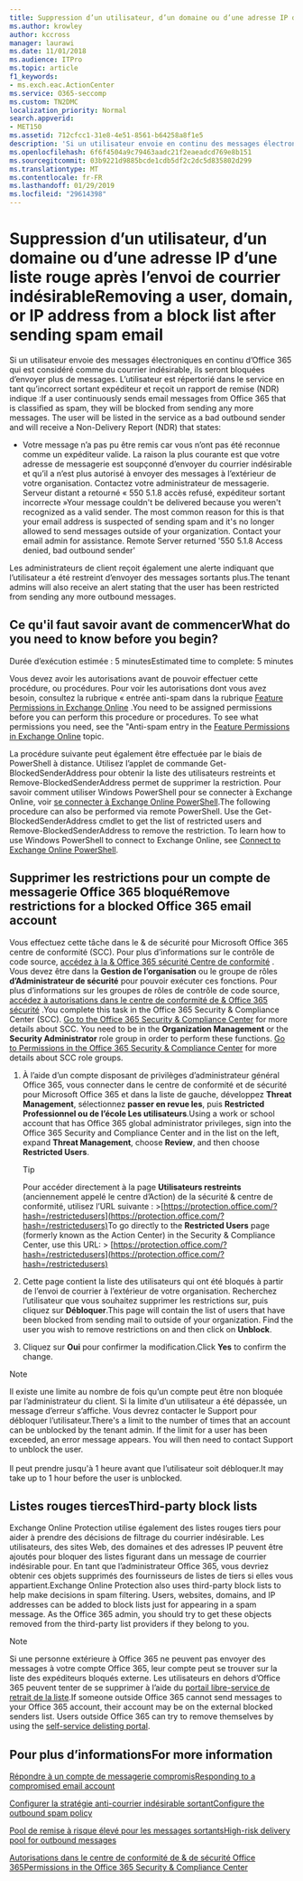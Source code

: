 ```yaml
---
title: Suppression d’un utilisateur, d’un domaine ou d’une adresse IP d’une liste rouge après l’envoi de courrier indésirable
ms.author: krowley
author: kccross
manager: laurawi
ms.date: 11/01/2018
ms.audience: ITPro
ms.topic: article
f1_keywords:
- ms.exch.eac.ActionCenter
ms.service: O365-seccomp
ms.custom: TN2DMC
localization_priority: Normal
search.appverid:
- MET150
ms.assetid: 712cfcc1-31e8-4e51-8561-b64258a8f1e5
description: 'Si un utilisateur envoie en continu des messages électroniques classés comme courriers indésirables depuis Office 365, ses envois seront bloqués. '
ms.openlocfilehash: 6f6f4504a9c79463aadc21f2eaeadcd769e8b151
ms.sourcegitcommit: 03b9221d9885bcde1cdb5df2c2dc5d835802d299
ms.translationtype: MT
ms.contentlocale: fr-FR
ms.lasthandoff: 01/29/2019
ms.locfileid: "29614398"
---
```

# <a name="removing-a-user-domain-or-ip-address-from-a-block-list-after-sending-spam-email"></a><span data-ttu-id="1abd8-103">Suppression d’un utilisateur, d’un domaine ou d’une adresse IP d’une liste rouge après l’envoi de courrier indésirable</span><span class="sxs-lookup"><span data-stu-id="1abd8-103">Removing a user, domain, or IP address from a block list after sending spam email</span></span>

<span data-ttu-id="1abd8-p101">Si un utilisateur envoie des messages électroniques en continu d’Office 365 qui est considéré comme du courrier indésirable, ils seront bloquées d’envoyer plus de messages. L’utilisateur est répertorié dans le service en tant qu’incorrect sortant expéditeur et reçoit un rapport de remise (NDR) indique :</span><span class="sxs-lookup"><span data-stu-id="1abd8-p101">If a user continuously sends email messages from Office 365 that is classified as spam, they will be blocked from sending any more messages. The user will be listed in the service as a bad outbound sender and will receive a Non-Delivery Report (NDR) that states:</span></span>

- <span data-ttu-id="1abd8-p102">Votre message n’a pas pu être remis car vous n’ont pas été reconnue comme un expéditeur valide. La raison la plus courante est que votre adresse de messagerie est soupçonné d’envoyer du courrier indésirable et qu’il a n’est plus autorisé à envoyer des messages à l’extérieur de votre organisation. Contactez votre administrateur de messagerie.  Serveur distant a retourné « 550 5.1.8 accès refusé, expéditeur sortant incorrecte »</span><span class="sxs-lookup"><span data-stu-id="1abd8-p102">Your message couldn't be delivered because you weren't recognized as a valid sender. The most common reason for this is that your email address is suspected of sending spam and it's no longer allowed to send messages outside of your organization. Contact your email admin for assistance.  Remote Server returned '550 5.1.8 Access denied, bad outbound sender'</span></span>

<span data-ttu-id="1abd8-110">Les administrateurs de client reçoit également une alerte indiquant que l’utilisateur a été restreint d’envoyer des messages sortants plus.</span><span class="sxs-lookup"><span data-stu-id="1abd8-110">The tenant admins will also receive an alert stating that the user has been restricted from sending any more outbound messages.</span></span>

## <a name="what-do-you-need-to-know-before-you-begin"></a><span data-ttu-id="1abd8-111">Ce qu'il faut savoir avant de commencer</span><span class="sxs-lookup"><span data-stu-id="1abd8-111">What do you need to know before you begin?</span></span>
<span data-ttu-id="1abd8-112"><a name="sectionSection0"> </a></span><span class="sxs-lookup"><span data-stu-id="1abd8-112"></span></span>

<span data-ttu-id="1abd8-113">Durée d’exécution estimée : 5 minutes</span><span class="sxs-lookup"><span data-stu-id="1abd8-113">Estimated time to complete: 5 minutes</span></span>
  
<span data-ttu-id="1abd8-p103">Vous devez avoir les autorisations avant de pouvoir effectuer cette procédure, ou procédures. Pour voir les autorisations dont vous avez besoin, consultez la rubrique « entrée anti-spam dans la rubrique [Feature Permissions in Exchange Online](http://technet.microsoft.com/library/15073ce1-0917-403b-8839-02a2ebc96e16.aspx) .</span><span class="sxs-lookup"><span data-stu-id="1abd8-p103">You need to be assigned permissions before you can perform this procedure or procedures. To see what permissions you need, see the "Anti-spam entry in the [Feature Permissions in Exchange Online](http://technet.microsoft.com/library/15073ce1-0917-403b-8839-02a2ebc96e16.aspx) topic.</span></span>

<span data-ttu-id="1abd8-p104">La procédure suivante peut également être effectuée par le biais de PowerShell à distance. Utilisez l’applet de commande Get-BlockedSenderAddress pour obtenir la liste des utilisateurs restreints et Remove-BlockedSenderAddress permet de supprimer la restriction. Pour savoir comment utiliser Windows PowerShell pour se connecter à Exchange Online, voir [se connecter à Exchange Online PowerShell](https://go.microsoft.com/fwlink/p/?linkid=396554).</span><span class="sxs-lookup"><span data-stu-id="1abd8-p104">The following procedure can also be performed via remote PowerShell. Use the Get-BlockedSenderAddress cmdlet to get the list of restricted users and Remove-BlockedSenderAddress to remove the restriction. To learn how to use Windows PowerShell to connect to Exchange Online, see [Connect to Exchange Online PowerShell](https://go.microsoft.com/fwlink/p/?linkid=396554).</span></span>

## <a name="remove-restrictions-for-a-blocked-office-365-email-account"></a><span data-ttu-id="1abd8-119">Supprimer les restrictions pour un compte de messagerie Office 365 bloqué</span><span class="sxs-lookup"><span data-stu-id="1abd8-119">Remove restrictions for a blocked Office 365 email account</span></span>

<span data-ttu-id="1abd8-p105">Vous effectuez cette tâche dans le & de sécurité pour Microsoft Office 365 centre de conformité (SCC). Pour plus d’informations sur le contrôle de code source, [accédez à la & Office 365 sécurité Centre de conformité](go-to-the-securitycompliance-center.md) . Vous devez être dans la **Gestion de l’organisation** ou le groupe de rôles **d’Administrateur de sécurité** pour pouvoir exécuter ces fonctions. Pour plus d’informations sur les groupes de rôles de contrôle de code source, [accédez à autorisations dans le centre de conformité de & Office 365 sécurité](permissions-in-the-security-and-compliance-center.md) .</span><span class="sxs-lookup"><span data-stu-id="1abd8-p105">You complete this task in the Office 365 Security & Compliance Center (SCC). [Go to the Office 365 Security & Compliance Center](go-to-the-securitycompliance-center.md) for more details about SCC. You need to be in the **Organization Management** or the **Security Administrator** role group in order to perform these functions. [Go to Permissions in the Office 365 Security & Compliance Center](permissions-in-the-security-and-compliance-center.md) for more details about SCC role groups.</span></span>

1. <span data-ttu-id="1abd8-124">À l’aide d’un compte disposant de privilèges d’administrateur général Office 365, vous connecter dans le centre de conformité et de sécurité pour Microsoft Office 365 et dans la liste de gauche, développez **Threat Management**, sélectionnez **passer en revue les**, puis **Restricted Professionnel ou de l’école Les utilisateurs**.</span><span class="sxs-lookup"><span data-stu-id="1abd8-124">Using a work or school account that has Office 365 global administrator privileges, sign into the Office 365 Security and Compliance Center and in the list on the left, expand **Threat Management**, choose **Review**, and then choose **Restricted Users**.</span></span>
    
    > [!TIP]
    > <span data-ttu-id="1abd8-125">Pour accéder directement à la page **Utilisateurs restreints** (anciennement appelé le centre d’Action) de la sécurité &amp; centre de conformité, utilisez l’URL suivante : >[https://protection.office.com/?hash=/restrictedusers](https://protection.office.com/?hash=/restrictedusers)</span><span class="sxs-lookup"><span data-stu-id="1abd8-125">To go directly to the **Restricted Users** page (formerly known as the Action Center) in the Security &amp; Compliance Center, use this URL: > [https://protection.office.com/?hash=/restrictedusers](https://protection.office.com/?hash=/restrictedusers)</span></span>

2. <span data-ttu-id="1abd8-p106">Cette page contient la liste des utilisateurs qui ont été bloqués à partir de l’envoi de courrier à l’extérieur de votre organisation.  Recherchez l’utilisateur que vous souhaitez supprimer les restrictions sur, puis cliquez sur **Débloquer**.</span><span class="sxs-lookup"><span data-stu-id="1abd8-p106">This page will contain the list of users that have been blocked from sending mail to outside of your organization.  Find the user you wish to remove restrictions on and then click on **Unblock**.</span></span>

3. <span data-ttu-id="1abd8-128">Cliquez sur **Oui** pour confirmer la modification.</span><span class="sxs-lookup"><span data-stu-id="1abd8-128">Click **Yes** to confirm the change.</span></span> 
    
> [!NOTE]
> <span data-ttu-id="1abd8-p107">Il existe une limite au nombre de fois qu’un compte peut être non bloquée par l’administrateur du client. Si la limite d’un utilisateur a été dépassée, un message d’erreur s’affiche. Vous devrez contacter le Support pour débloquer l’utilisateur.</span><span class="sxs-lookup"><span data-stu-id="1abd8-p107">There's a limit to the number of times that an account can be unblocked by the tenant admin. If the limit for a user has been exceeded, an error message appears. You will then need to contact Support to unblock the user.</span></span></br></br> <span data-ttu-id="1abd8-131">Il peut prendre jusqu'à 1 heure avant que l’utilisateur soit débloquer.</span><span class="sxs-lookup"><span data-stu-id="1abd8-131">It may take up to 1 hour before the user is unblocked.</span></span>
  
## <a name="third-party-block-lists"></a><span data-ttu-id="1abd8-132">Listes rouges tierces</span><span class="sxs-lookup"><span data-stu-id="1abd8-132">Third-party block lists</span></span>

<span data-ttu-id="1abd8-p108">Exchange Online Protection utilise également des listes rouges tiers pour aider à prendre des décisions de filtrage du courrier indésirable. Les utilisateurs, des sites Web, des domaines et des adresses IP peuvent être ajoutés pour bloquer des listes figurant dans un message de courrier indésirable pour. En tant que l’administrateur Office 365, vous devriez obtenir ces objets supprimés des fournisseurs de listes de tiers si elles vous appartient.</span><span class="sxs-lookup"><span data-stu-id="1abd8-p108">Exchange Online Protection also uses third-party block lists to help make decisions in spam filtering. Users, websites, domains, and IP addresses can be added to block lists just for appearing in a spam message. As the Office 365 admin, you should try to get these objects removed from the third-party list providers if they belong to you.</span></span>

> [!NOTE]
> <span data-ttu-id="1abd8-p109">Si une personne extérieure à Office 365 ne peuvent pas envoyer des messages à votre compte Office 365, leur compte peut se trouver sur la liste des expéditeurs bloqués externe. Les utilisateurs en dehors d’Office 365 peuvent tenter de se supprimer à l’aide du [portail libre-service de retrait de la liste](https://docs.microsoft.com/en-us/office365/SecurityCompliance/use-the-delist-portal-to-remove-yourself-from-the-office-365-blocked-senders-lis).</span><span class="sxs-lookup"><span data-stu-id="1abd8-p109">If someone outside Office 365 cannot send messages to your Office 365 account, their account may be on the external blocked senders list. Users outside Office 365 can try to remove themselves by using the [self-service delisting portal](https://docs.microsoft.com/en-us/office365/SecurityCompliance/use-the-delist-portal-to-remove-yourself-from-the-office-365-blocked-senders-lis).</span></span> 

## <a name="for-more-information"></a><span data-ttu-id="1abd8-138">Pour plus d’informations</span><span class="sxs-lookup"><span data-stu-id="1abd8-138">For more information</span></span>

[<span data-ttu-id="1abd8-139">Répondre à un compte de messagerie compromis</span><span class="sxs-lookup"><span data-stu-id="1abd8-139">Responding to a compromised email account</span></span>](responding-to-a-compromised-email-account.md)

[<span data-ttu-id="1abd8-140">Configurer la stratégie anti-courrier indésirable sortant</span><span class="sxs-lookup"><span data-stu-id="1abd8-140">Configure the outbound spam policy</span></span>](configure-the-outbound-spam-policy.md)
  
[<span data-ttu-id="1abd8-141">Pool de remise à risque élevé pour les messages sortants</span><span class="sxs-lookup"><span data-stu-id="1abd8-141">High-risk delivery pool for outbound messages</span></span>](high-risk-delivery-pool-for-outbound-messages.md)

[<span data-ttu-id="1abd8-142">Autorisations dans le centre de conformité de & de sécurité Office 365</span><span class="sxs-lookup"><span data-stu-id="1abd8-142">Permissions in the Office 365 Security & Compliance Center</span></span>](permissions-in-the-security-and-compliance-center.md)

  

